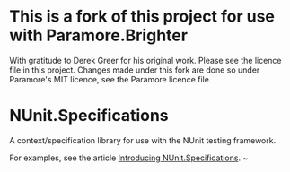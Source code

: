 # This is a fork of this project for use with Paramore.Brighter
With gratitude to Derek Greer for his original work.
Please see the licence file in this project.
Changes made under this fork are done so under Paramore's MIT licence, see the Paramore licence file.

# NUnit.Specifications

A context/specification library for use with the NUnit testing framework.

For examples, see the article [Introducing NUnit.Specifications](http://lostechies.com/derekgreer/2015/03/08/introducing-nunit-specifications/).
~

